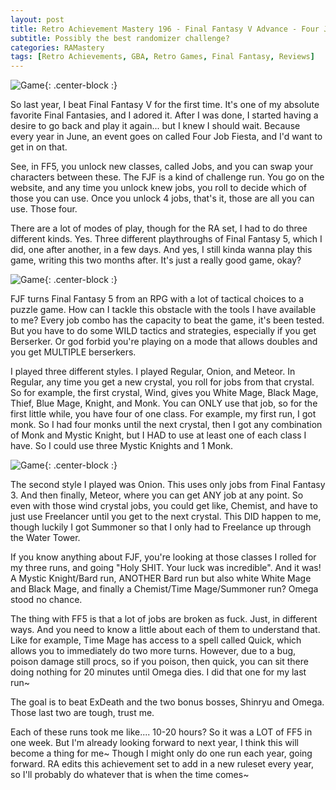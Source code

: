 ```yaml
---
layout: post
title: Retro Achievement Mastery 196 - Final Fantasy V Advance - Four Job Fiesta
subtitle: Possibly the best randomizer challenge?
categories: RAMastery
tags: [Retro Achievements, GBA, Retro Games, Final Fantasy, Reviews]
---
```



![Game](https://imgur.com/UsLdYsX.png){: .center-block :}

So last year, I beat Final Fantasy V for the first time. It's one of my absolute favorite Final Fantasies, and I adored it. After I was done, I started having a desire to go back and play it again... but I knew I should wait. Because every year in June, an event goes on called Four Job Fiesta, and I'd want to get in on that.

See, in FF5, you unlock new classes, called Jobs, and you can swap your characters between these. The FJF is a kind of challenge run. You go on the website, and any time you unlock knew jobs, you roll to decide which of those you can use. Once you unlock 4 jobs, that's it, those are all you can use. Those four.

There are a lot of modes of play, though for the RA set, I had to do three different kinds. Yes. Three different playthroughs of Final Fantasy 5, which I did, one after another, in a few days. And yes, I still kinda wanna play this game, writing this two months after. It's just a really good game, okay?


![Game](https://imgur.com/zCFxaba.png){: .center-block :}

FJF turns Final Fantasy 5 from an RPG with a lot of tactical choices to a puzzle game. How can I tackle this obstacle with the tools I have available to me? Every job combo has the capacity to beat the game, it's been tested. But you have to do some WILD tactics and strategies, especially if you get Berserker. Or god forbid you're playing on a mode that allows doubles and you get MULTIPLE berserkers.

I played three different styles. I played Regular, Onion, and Meteor. In Regular, any time you get a new crystal, you roll for jobs from that crystal. So for example, the first crystal, Wind, gives you White Mage, Black Mage, Thief, Blue Mage, Knight, and Monk. You can ONLY use that job, so for the first little while, you have four of one class. For example, my first run, I got monk. So I had four monks until the next crystal, then I got any combination of Monk and Mystic Knight, but I HAD to use at least one of each class I have. So I could use three Mystic Knights and 1 Monk.

![Game](https://imgur.com/7S56Qpe.png){: .center-block :}

The second style I played was Onion. This uses only jobs from Final Fantasy 3. And then finally, Meteor, where you can get ANY job at any point. So even with those wind crystal jobs, you could get like, Chemist, and have to just use Freelancer until you get to the next crystal. This DID happen to me, though luckily I got Summoner so that I only had to Freelance up through the Water Tower.

If you know anything about FJF, you're looking at those classes I rolled for my three runs, and going "Holy SHIT. Your luck was incredible". And it was! A Mystic Knight/Bard run, ANOTHER Bard run but also white White Mage and Black Mage, and finally a Chemist/Time Mage/Summoner run? Omega stood no chance.

The thing with FF5 is that a lot of jobs are broken as fuck. Just, in different ways. And you need to know a little about each of them to understand that. Like for example, Time Mage has access to a spell called Quick, which allows you to immediately do two more turns. However, due to a bug, poison damage still procs, so if you poison, then quick, you can sit there doing nothing for 20 minutes until Omega dies. I did that one for my last run~

The goal is to beat ExDeath and the two bonus bosses, Shinryu and Omega. Those last two are tough, trust me.

Each of these runs took me like.... 10-20 hours? So it was a LOT of FF5 in one week. But I'm already looking forward to next year, I think this will become a thing for me~ Though I might only do one run each year, going forward. RA edits this achievement set to add in a new ruleset every year, so I'll probably do whatever that is when the time comes~